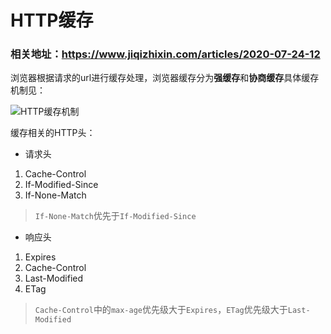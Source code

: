 # HTTP缓存

### 相关地址：https://www.jiqizhixin.com/articles/2020-07-24-12

浏览器根据请求的url进行缓存处理，浏览器缓存分为**强缓存**和**协商缓存**具体缓存机制见：

![HTTP缓存机制](https://image.jiqizhixin.com/uploads/editor/4948d787-2cf7-46b7-80a4-e3adb8d2541c/640.png)

缓存相关的HTTP头：

- 请求头
1. Cache-Control
2. If-Modified-Since
3. If-None-Match
> `If-None-Match`优先于`If-Modified-Since`
- 响应头
1. Expires
2. Cache-Control
3. Last-Modified
4. ETag
> `Cache-Control`中的`max-age`优先级大于`Expires`，`ETag`优先级大于`Last-Modified`
